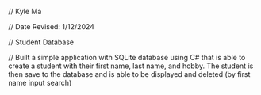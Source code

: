 // Kyle Ma

 // Date Revised: 1/12/2024

 // Student Database

 // Built a simple application with SQLite database using C# that is able to create a student with their first name, last name, and hobby. The student is then save to the database and is able to be displayed and deleted (by first name input search)
